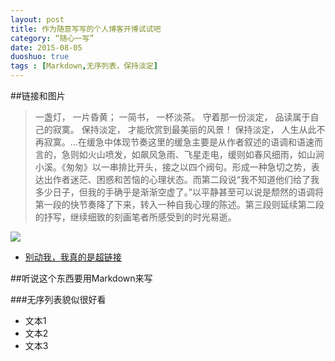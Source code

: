 ```yaml
---
layout: post
title: 作为随意写写的个人博客开博试试吧
category: “随心一写”
date: 2015-08-05
duoshuo: true
tags : [Markdown,无序列表，保持淡定]
---
```



##链接和图片

> 一盏灯， 一片昏黄； 一简书， 一杯淡茶。 守着那一份淡定， 品读属于自己的寂寞。 保持淡定， 才能欣赏到最美丽的风景！ 保持淡定， 人生从此不再寂寞。...在缓急中体现节奏这里的缓急主要是从作者叙述的语调和语速而言的，急则如火山喷发，如飙风急雨、飞星走电，缓则如春风细雨，如山涧小溪。《匆匆》以一串排比开头，接之以四个阀句。形成一种急切之势，表达出作者迷茫、困惑和苦恼的心理状态。而第二段说“我不知道他们给了我多少日子，但我的手确乎是渐渐空虚了。”以平静甚至可以说是颓然的语调将第一段的快节奏降了下来，转入一种自我心理的陈述。第三段则延续第二段的抒写，继续细致的刻画笔者所感受到的时光易逝。<br/>  

![](http://www.wallpapermania.eu/images/lthumbs/2013-09/6039_Romantic-view-in-nature-beautiful-sunset.jpg) 
     
<!-- more -->
        
        
- [别动我，我真的是超链接](www.baidu.com)

##听说这个东西要用Markdown来写

###无序列表貌似很好看
- 文本1
- 文本2
- 文本3
